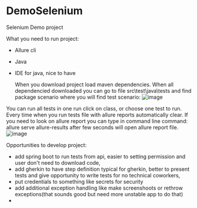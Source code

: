 # DemoSelenium
Selenium Demo project

What you need to run project:
- Allure cli
- Java
- IDE for java, nice to have

  When you download project load maven dependencies. When all dependencied downloaded you can go to file src\test\java\tests and find package scenario where you will find test scenario:
![image](https://github.com/user-attachments/assets/2e0d5160-0ea6-430a-8943-d41043a17e60)

You can run all tests in one run click on class, or choose one test to run. Every time when you run tests file with allure reports automatically clear.
If you need to look on allure report you can type in command line command: allure serve allure-results after few seconds will open allure report file.
![image](https://github.com/user-attachments/assets/aca68616-25ac-4366-96d2-ba9c68b44553)

Opportunities to develop project:
- add spring boot to run tests from api, easier to setting permission and user don't need to download code,
- add gherkin to have step definition typical for gherkin, better to present tests and give opportunity to write tests for no technical coworkers,
- put credentials to something like secrets for security
- add additional exception handling like make screenshoots or rethrow exceptions(that sounds good but need more unstable app to do that)
- 
